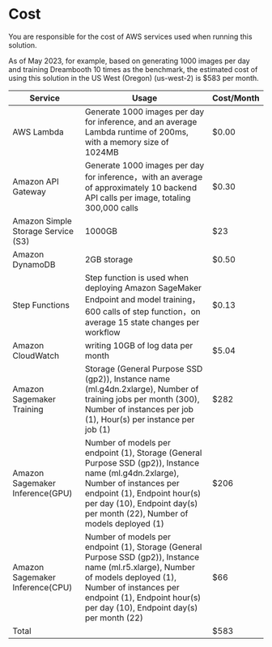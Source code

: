 # Cost

You are responsible for the cost of AWS services used when running this solution. 

As of May 2023, for example, based on generating 1000 images per day and training Dreambooth 10 times as the benchmark, the estimated cost of using this solution in the US West (Oregon) (us-west-2) is $583 per month.



|  Service  | Usage | Cost/Month | 
|  ----  | ----  | ----  |  
| AWS Lambda | Generate 1000 images per day for inference, and an average Lambda runtime of 200ms, with a memory size of 1024MB | $0.00 |
| Amazon API Gateway | Generate 1000 images per day for inference，with an average of approximately 10 backend API calls per image, totaling 300,000 calls                           | $0.30         |
| Amazon Simple Storage Service (S3) |  1000GB | $23 |
| Amazon DynamoDB | 2GB storage | $0.50 |
| Step Functions     |  Step function is used when deploying Amazon SageMaker Endpoint and model training， 600 calls of step function，on average 15 state changes per workflow               | $0.13         |
| Amazon CloudWatch | writing 10GB of log data per month | $5.04 |
| Amazon Sagemaker Training |Storage (General Purpose SSD (gp2)), Instance name (ml.g4dn.2xlarge), Number of training jobs per month (300), Number of instances per job (1), Hour(s) per instance per job (1) | $282 |
| Amazon Sagemaker Inference(GPU) | Number of models per endpoint (1), Storage (General Purpose SSD (gp2)), Instance name (ml.g4dn.2xlarge), Number of instances per endpoint (1), Endpoint hour(s) per day (10), Endpoint day(s) per month (22), Number of models deployed (1) | $206 |
| Amazon Sagemaker Inference(CPU) | Number of models per endpoint (1), Storage (General Purpose SSD (gp2)), Instance name (ml.r5.xlarge), Number of models deployed (1), Number of instances per endpoint (1), Endpoint hour(s) per day (10), Endpoint day(s) per month (22) | $66 |
| Total |  | $583 |

